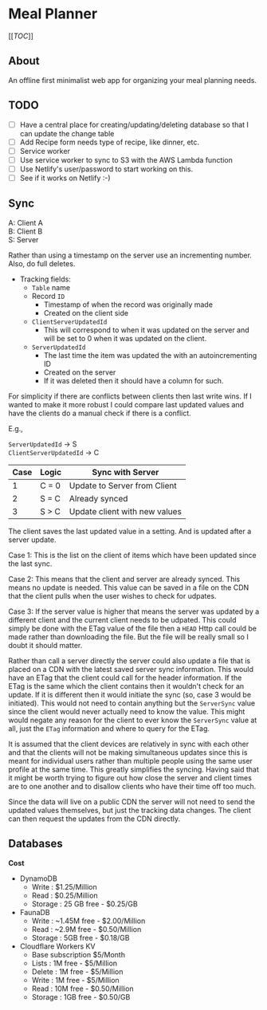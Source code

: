 # Meal Planner

[[_TOC_]]

## About

An offline first minimalist web app for organizing your meal planning needs.

## TODO

- [ ] Have a central place for creating/updating/deleting database so that I can update the change table
- [ ] Add Recipe form needs type of recipe, like dinner, etc.
- [ ] Service worker
- [ ] Use service worker to sync to S3 with the AWS Lambda function
- [ ] Use Netlify's user/password to start working on this.
- [ ] See if it works on Netlify :-)

## Sync

A: Client A  
B: Client B  
S: Server

Rather than using a timestamp on the server use an incrementing number. Also, do full deletes.

- Tracking fields:
    + `Table` name
    + Record `ID`
        * Timestamp of when the record was originally made
        * Created on the client side
    + `ClientServerUpdatedId`
        * This will correspond to when it was updated on the server and will be
          set to 0 when it was updated on the client.
    + `ServerUpdatedId`
        * The last time the item was updated the with an autoincrementing ID
        * Created on the server
        * If it was deleted then it should have a column for such.

For simplicity if there are conflicts between clients then last write wins. If
I wanted to make it more robust I could compare last updated values and have
the clients do a manual check if there is a conflict.

E.g.,

`ServerUpdatedId` → S  
`ClientServerUpdatedId` ­→ C

| Case | Logic | Sync with Server              |
| ---- | ----- | ----------------              |
| 1    | C = 0 | Update to Server from Client  |
| 2    | S = C | Already synced                |
| 3    | S > C | Update client with new values |

The client saves the last updated value in a setting. And is updated after a
server update.

Case 1: This is the list on the client of items which have been updated since
        the last sync.

Case 2: This means that the client and server are already synced. This means no
        update is needed. This value can be saved in a file on the CDN that the
        client pulls when the user wishes to check for udpates.

Case 3: If the server value is higher that means the server was updated by a
        different client and the current client needs to be udpated. This could
        simply be done with the ETag value of the file then a `HEAD` Http call
        could be made rather than downloading the file. But the file will be
        really small so I doubt it should matter.

Rather than call a server directly the server could also update a file that is
placed on a CDN with the latest saved server sync information. This would have
an ETag that the client could call for the header information. If the ETag is
the same which the client contains then it wouldn't check for an update. If it
is different then it would initiate the sync (so, case 3 would be initiated).
This would not need to contain anything but the `ServerSync` value since the
client would never actually need to know the value. This might would negate any
reason for the client to ever know the `ServerSync` value at all, just the
`ETag` information and where to query for the ETag.

It is assumed that the client devices are relatively in sync with each other and
that the clients will not be making simultaneous updates since this is meant for
individual users rather than multiple people using the same user profile at the
same time. This greatly simplifies the syncing. Having said that it might be
worth trying to figure out how close the server and client times are to one
another and to disallow clients who have their time off too much.

Since the data will live on a public CDN the server will not need to send the
updated values themselves, but just the tracking data changes. The client can
then request the updates from the CDN directly.

## Databases

**Cost**

- DynamoDB
    + Write : $1.25/Million
    + Read : $0.25/Million
    + Storage : 25 GB free - $0.25/GB
- FaunaDB
    + Write : ~1.45M free - $2.00/Million
    + Read : ~2.9M free - $0.50/Million
    + Storage : 5GB free - $0.18/GB
- Cloudflare Workers KV
    + Base subscription $5/Month
    + Lists : 1M free - $5/Million
    + Delete : 1M free - $5/Million
    + Write : 1M free - $5/Million
    + Read : 10M free - $0.50/Million
    + Storage : 1GB free - $0.50/GB
